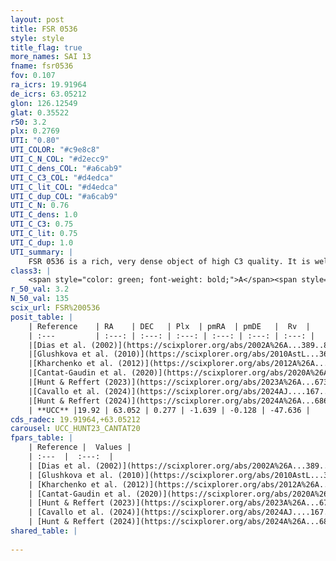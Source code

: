 ```yaml
---
layout: post
title: FSR 0536
style: style
title_flag: true
more_names: SAI 13
fname: fsr0536
fov: 0.107
ra_icrs: 19.91964
de_icrs: 63.05212
glon: 126.12549
glat: 0.35522
r50: 3.2
plx: 0.2769
UTI: "0.80"
UTI_COLOR: "#c9e8c8"
UTI_C_N_COL: "#d2ecc9"
UTI_C_dens_COL: "#a6cab9"
UTI_C_C3_COL: "#d4edca"
UTI_C_lit_COL: "#d4edca"
UTI_C_dup_COL: "#a6cab9"
UTI_C_N: 0.76
UTI_C_dens: 1.0
UTI_C_C3: 0.75
UTI_C_lit: 0.75
UTI_C_dup: 1.0
UTI_summary: |
    FSR 0536 is a rich, very dense object of high C3 quality. It is well-studied in the literature.
class3: |
    <span style="color: green; font-weight: bold;">A</span><span style="color: #FFC300; font-weight: bold;">B</span>
r_50_val: 3.2
N_50_val: 135
scix_url: FSR%200536
posit_table: |
    | Reference    | RA    | DEC   | Plx  | pmRA  | pmDE   |  Rv  |
    | :---         | :---: | :---: | :---: | :---: | :---: | :---: |
    |[Dias et al. (2002)](https://scixplorer.org/abs/2002A%26A...389..871D) | 19.933 | 63.069 | -- | 2.73 | 6.48 | -- |
    |[Glushkova et al. (2010)](https://scixplorer.org/abs/2010AstL...36...75G) | 19.907 | 63.056 | -- | -- | -- | -- |
    |[Kharchenko et al. (2012)](https://scixplorer.org/abs/2012A%26A...543A.156K) | 19.933 | 63.067 | -- | -1.16 | 1.98 | -- |
    |[Cantat-Gaudin et al. (2020)](https://scixplorer.org/abs/2020A%26A...640A...1C) | 19.919 | 63.026 | 0.288 | -1.619 | -0.025 | -- |
    |[Hunt & Reffert (2023)](https://scixplorer.org/abs/2023A%26A...673A.114H) | 19.937 | 63.058 | 0.269 | -1.628 | -0.154 | -31.72 |
    |[Cavallo et al. (2024)](https://scixplorer.org/abs/2024AJ....167...12C) | 19.913 | 63.053 | 0.267 | -- | -- | -- |
    |[Hunt & Reffert (2024)](https://scixplorer.org/abs/2024A%26A...686A..42H) | 19.937 | 63.058 | 0.269 | -1.628 | -0.154 | -31.72 |
    | **UCC** |19.92 | 63.052 | 0.277 | -1.639 | -0.128 | -47.636 | 
cds_radec: 19.91964,+63.05212
carousel: UCC_HUNT23_CANTAT20
fpars_table: |
    | Reference |  Values |
    | :---  |  :---:  |
    | [Dias et al. (2002)](https://scixplorer.org/abs/2002A%26A...389..871D) | `E(B-V)=1.199, Dist=3001.0, Age=8.397` |
    | [Glushkova et al. (2010)](https://scixplorer.org/abs/2010AstL...36...75G) | `E(B-V)=1.27, Dm=12.38, Age=8.2` |
    | [Kharchenko et al. (2012)](https://scixplorer.org/abs/2012A%26A...543A.156K) | `e_bv=1.199, distance=3001, log_age=8.397` |
    | [Cantat-Gaudin et al. (2020)](https://scixplorer.org/abs/2020A%26A...640A...1C) | `AVNN=3.98, DMNN=12.53, AgeNN=8.06` |
    | [Hunt & Reffert (2023)](https://scixplorer.org/abs/2023A%26A...673A.114H) | `AV50=4.396, diffAV50=2.438, MOD50=12.552, logAge50=7.768` |
    | [Cavallo et al. (2024)](https://scixplorer.org/abs/2024AJ....167...12C) | `AV50=4.3, dMod50=13.29, logAge50=7.53, [Fe/H]50=0.55` |
    | [Hunt & Reffert (2024)](https://scixplorer.org/abs/2024A%26A...686A..42H) | `MassJ=2413.22` |
shared_table: |
    
---
```

